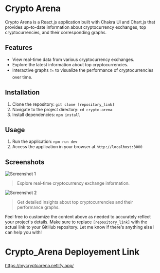 
# Crypto Arena

Crypto Arena is a React.js application built with Chakra UI and Chart.js that provides up-to-date information about cryptocurrency exchanges, top cryptocurrencies, and their corresponding graphs.

## Features

- View real-time data from various cryptocurrency exchanges.
- Explore the latest information about top cryptocurrencies.
- Interactive graphs 📉 to visualize the performance of cryptocurrencies over time.

## Installation

1. Clone the repository: `git clone [repository_link]`
2. Navigate to the project directory: `cd crypto-arena`
3. Install dependencies: `npm install`

## Usage

1. Run the application: `npm run dev`
2. Access the application in your browser at `http://localhost:3000`

## Screenshots

![Screenshot 1](/screenshots/screenshot1.png)
> Explore real-time cryptocurrency exchange information.

![Screenshot 2](/screenshots/screenshot2.png)
> Get detailed insights about top cryptocurrencies and their performance graphs.

Feel free to customize the content above as needed to accurately reflect your project's details. Make sure to replace `[repository_link]` with the actual link to your GitHub repository. Let me know if there's anything else I can help you with!

# Crypto_Arena Deployement Link
https://mycryptoarena.netlify.app/
